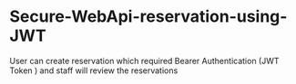# Secure-WebApi-reservation-using-JWT

User can create reservation which required Bearer Authentication (JWT Token ) and staff will review the reservations
